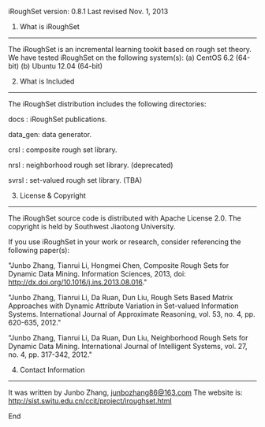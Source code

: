 iRoughSet
version: 0.8.1
Last revised Nov. 1, 2013

1. What is iRoughSet
---------------------

The iRoughSet is an incremental learning tookit based on rough set theory.
We have tested iRoughSet on the following system(s):
(a) CentOS 6.2 (64-bit)
(b) Ubuntu 12.04 (64-bit)

2. What is Included
-------------------

The iRoughSet distribution includes the following directories:

docs    : iRoughSet publications.

data_gen: data generator. 

crsl    : composite rough set library. 

nrsl    : neighborhood rough set library. (deprecated) 

svrsl   : set-valued rough set library. (TBA)

3. License & Copyright
----------------------

The iRoughSet source code is distributed with Apache License 2.0. The
copyright is held by Southwest Jiaotong University. 

If you use iRoughSet in your work or research, consider referencing the
following paper(s):

"Junbo Zhang, Tianrui Li, Hongmei Chen,
Composite Rough Sets for Dynamic Data Mining.
Information Sciences, 2013, doi: http://dx.doi.org/10.1016/j.ins.2013.08.016."

"Junbo Zhang, Tianrui Li, Da Ruan, Dun Liu,
Rough Sets Based Matrix Approaches with Dynamic Attribute Variation in 
Set-valued Information Systems. International Journal of Approximate Reasoning, 
vol. 53, no. 4, pp. 620-635, 2012."

"Junbo Zhang, Tianrui Li, Da Ruan, Dun Liu,
Neighborhood Rough Sets for Dynamic Data Mining.
International Journal of Intelligent Systems, vol. 27, no. 4, pp. 317-342, 2012."

4. Contact Information
----------------------

It was written by 
    Junbo Zhang, junbozhang86@163.com
    The website is: <http://sist.swjtu.edu.cn/ccit/project/iroughset.html>

End

